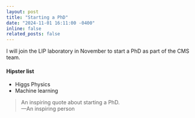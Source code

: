 ```yaml
---
layout: post
title: "Starting a PhD"
date: "2024-11-01 16:11:00 -0400"
inline: false
related_posts: false
---
```


I will join the LIP laboratory in November to start a PhD as part of the CMS team.

#### Hipster list

<ul>
    <li>Higgs Physics</li>
    <li>Machine learning</li>
</ul>

> An inspiring quote about starting a PhD.  
> —An inspiring person
